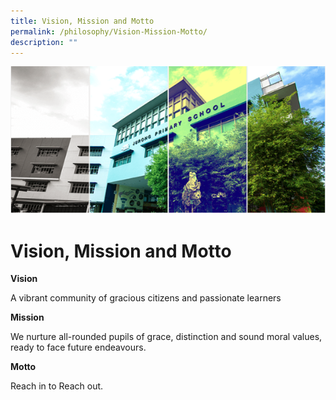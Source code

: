 ```yaml
---
title: Vision, Mission and Motto
permalink: /philosophy/Vision-Mission-Motto/
description: ""
---
```

![](/images/Banner.png)

Vision, Mission and Motto
=========================

  

  

**Vision**

A vibrant community of gracious citizens and passionate learners

**Mission**

We nurture all-rounded pupils of grace, distinction and sound moral values,
ready to face future endeavours.

**Motto**

Reach in to Reach out.